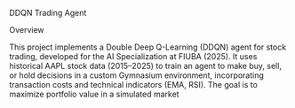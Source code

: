 DDQN Trading Agent

Overview

This project implements a Double Deep Q-Learning (DDQN) agent for stock trading, developed for the AI Specialization at FIUBA (2025). It uses historical AAPL stock data (2015–2025) to train an agent to make buy, sell, or hold decisions in a custom Gymnasium environment, incorporating transaction costs and technical indicators (EMA, RSI). The goal is to maximize portfolio value in a simulated market
